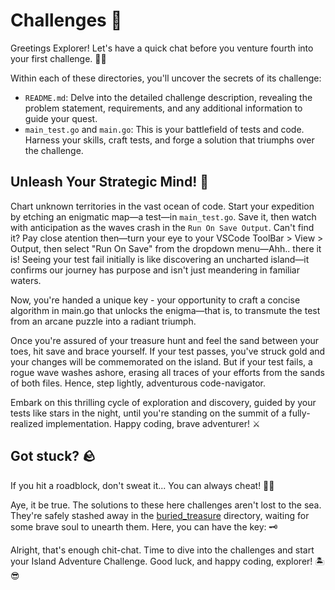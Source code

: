 # Challenges 🌊

Greetings Explorer! Let's have a quick chat before you venture fourth into your first challenge. 🦜💬

Within each of these directories, you'll uncover the secrets of its challenge:

- `README.md`: Delve into the detailed challenge description, revealing the problem statement, requirements, and any additional information to guide your quest.
- `main_test.go` and `main.go`: This is your battlefield of tests and code. Harness your skills, craft tests, and forge a solution that triumphs over the challenge. 

## Unleash Your Strategic Mind! 🎯

Chart unknown territories in the vast ocean of code. Start your expedition by etching an enigmatic map—a test—in `main_test.go`. Save it, then watch with anticipation as the waves crash in the `Run On Save Output`. Can't find it? Pay close atention then—turn your eye to your VSCode ToolBar > View > Output, then select "Run On Save" from the dropdown menu—Ahh.. there it is! Seeing your test fail initially is like discovering an uncharted island—it confirms our journey has purpose and isn't just meandering in familiar waters.

Now, you're handed a unique key - your opportunity to craft a concise algorithm in main.go that unlocks the enigma—that is, to transmute the test from an arcane puzzle into a radiant triumph.

Once you're assured of your treasure hunt and feel the sand between your toes, hit save and brace yourself. If your test passes, you've struck gold and your changes will be commemorated on the island. But if your test fails, a rogue wave washes ashore, erasing all traces of your efforts from the sands of both files. Hence, step lightly, adventurous code-navigator.

Embark on this thrilling cycle of exploration and discovery, guided by your tests like stars in the night, until you're standing on the summit of a fully-realized implementation. Happy coding, brave adventurer! ⚔️

## Got stuck? 🪨

If you hit a roadblock, don't sweat it... You can always cheat! 🏴‍☠️

Aye, it be true. The solutions to these here challenges aren't lost to the sea. They're safely stashed away in the [buried_treasure](../burried_tresure/) directory, waiting for some brave soul to unearth them. Here, you can have the key: 🗝️

Alright, that's enough chit-chat. Time to dive into the challenges and start your Island Adventure Challenge. Good luck, and happy coding, explorer! 🏝️😎 